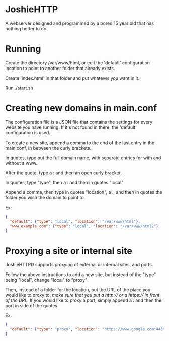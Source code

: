 # JoshieHTTP
A webserver designed and programmed by a bored 15 year old that has nothing better to do.

# Running
Create the directory /var/www/html, or edit the 'default' configuration location to point to another folder that already exists.

Create 'index.html' in that folder and put whatever you want in it.

Run ./start.sh

# Creating new domains in main.conf
The configuration file is a JSON file that contains the settings for every website you have running. If it's not found in there, the 'default' configuration is used.

To create a new site, append a comma to the end of the last entry in the main.conf, in between the curly brackets.

In quotes, type out the full domain name, with separate entries for with and without a www.

After the quote, type a : and then an open curly bracket.

In quotes, type "type", then a : and then in quotes "local"

Append a comma, then type in quotes "location", a :, and then in quotes the folder you wish the domain to point to.

Ex:

```JSON
{
  "default": {"type": "local", "location": "/var/www/html"},
  "www.example.com": {"type": "local", "location": "/var/www/html2"}
}
```

# Proxying a site or internal site
JoshieHTTPD supports proxying of external or internal sites, and ports.

Follow the above instructions to add a new site, but instead of the "type" being "local", change "local" to "proxy"

Then, instead of a folder for the location, put the URL of the place you would like to proxy to. _make sure that you put a http:// or a https:// in front of the URL_. If you would like to proxy a port, simply append a : and then the port in side of the quotes.

Ex:

```JSON
{
  "default": {"type": "proxy", "location": "https://www.google.com:443"}
}
```
